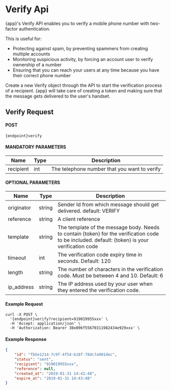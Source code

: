 # Verify Api

{app}'s Verify API enables you to verify a mobile phone number with two-factor authentication.

This is useful for:
   - Protecting against spam, by preventing spammers from creating multiple accounts
   - Monitoring suspicious activity, by forcing an account user to verify ownership of a number
   - Ensuring that you can reach your users at any time because you have their correct phone number

Create a new Verify object through the API to start the verification process of a recipient. {app} will take care of creating a token and making sure that the message gets delivered to the user's handset.

## Verify Request

#### POST
```
{endpoint}verify
```

#### MANDATORY PARAMETERS

| Name     | Type | Description |
|----------|------|----------|
| recipient | int | The telephone number that you want to verify|

####  OPTIONAL PARAMETERS

| Name     | Type | Description |
|----------|------|------------|
| originator | string | Sender Id from which message should get delivered. default: VERIFY|
| reference | string | A client reference|
| template | string | The template of the message body. Needs to contain {token} for the verification code to be included. default: {token} is your verification code|
| timeout | int | The verification code expiry time in seconds. Default: 120|
| length | string | The number of characters in the verification code. Must be between 4 and 10. Default: 6|
| ip_address | string | The IP address used by your user when they entered the verification code. |

#### Example Request

```curl
curl -X POST \
  '{endpoint}verify?recipient=919019955xxx' \
  -H 'Accept: application/json' \
  -H 'Authorization: Bearer 38e896f55670311982434e929xxx' \
```

#### Example Response

```json
{
    "id": "fb5e1214-7c9f-4f54-b18f-78dc7a901dec",
    "status": "sent",
    "recipient": "919019955xxx",
    "reference": null,
    "created_at": "2019-01-31 14:41:48",
    "expire_at": "2019-01-31 14:43:48"
}
```